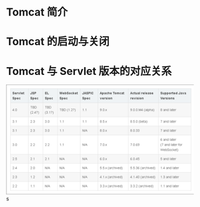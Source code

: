 # Tomcat 简介

# Tomcat 的启动与关闭

# Tomcat 与 Servlet 版本的对应关系

<img src="images/image-20200418170527108.png" alt="image-20200418170527108" style="zoom: 67%;" />s